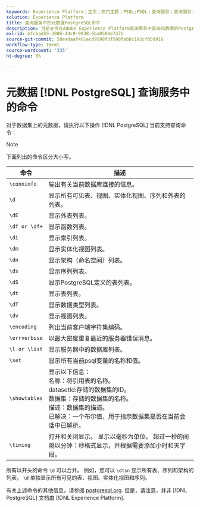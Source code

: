 ```yaml
---
keywords: Experience Platform；主页；热门主题；PSQL;PSQL；查询服务；查询服务；元数据；命令；元数据命令；
solution: Experience Platform
title: 查询服务中的元数据PostgreSQL命令
description: 当前支持在Adobe Experience Platform查询服务中查询元数据的PostgreSQL命令列表。
exl-id: bfcbad55-3086-44c9-9938-6ba0504e747b
source-git-commit: 58eadaaf461ecd9598f3f508fab0c192cf058916
workflow-type: tm+mt
source-wordcount: '335'
ht-degree: 0%

---
```


# 元数据 [!DNL PostgreSQL] 查询服务中的命令

对于数据集上的元数据，请执行以下操作 [!DNL PostgreSQL] 当前支持查询命令：

>[!NOTE]
>
>下面列出的命令区分大小写。

| 命令 | 描述 |
|------- | ------------|
| `\conninfo` | 输出有关当前数据库连接的信息。 |
| `\d` | 显示所有可见表、视图、实体化视图、序列和外表的列表。 |
| `\dE` | 显示外表列表。 |
| `\df or \df+` | 显示函数列表。 |
| `\di` | 显示索引列表。 |
| `\dm` | 显示实体化视图列表。 |
| `\dn` | 显示架构（命名空间）列表。 |
| `\ds` | 显示序列列表。 |
| `\dS` | 显示PostgreSQL定义的表列表。 |
| `\dt` | 显示表列表。 |
| `\dT` | 显示数据类型列表。 |
| `\dv` | 显示视图列表。 |
| `\encoding` | 列出当前客户端字符集编码。 |
| `\errverbose` | 以最大密度重复最近的服务器错误消息。 |
| `\l or \list` | 显示服务器中的数据库列表。 |
| `\set` | 显示所有当前psql变量的名称和值。 |
| `\showtables` | 显示以下信息： <br>名称：将引用表的名称。<br>datasetId:存储的数据集的ID。<br>数据集：存储的数据集的名称。<br>描述：数据集的描述。<br>已解决：一个布尔值，用于指示数据集是否在当前会话中已解析。 |
| `\timing` | 打开和关闭显示。 显示以毫秒为单位。 超过一秒的间隔以分钟：秒格式显示，并根据需要添加小时和天字段。 |

所有以开头的命令 `\d` 可以合并。 例如，您可以 `\dtsn` 显示所有表、序列和架构的列表。 `\d` 单独显示所有可见的表、视图、实体化视图和序列。

有关上述命令的其他信息，请参阅 [postgresql.org](https://www.postgresql.org/docs/10/app-psql.html). 但是，请注意，并非 [!DNL PostgreSQL] 文档由 [!DNL Experience Platform].
